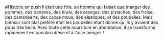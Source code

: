 #Histoire en push
Il était une fois, un homme qui faisait que manger des pommes, des bananes, des kiwis, des oranges, des pistaches, des fraise, des camenberts, des cacas mous, des elastiques, et des poubelles.
Mais biensur sont plat préféré etait les poubelles étant donné qu'ils y avaient des poux très belle. Avec toute cette nourriture en abondance, il se transforma rapidement en bonobo obèse et à l'aise mergez !
